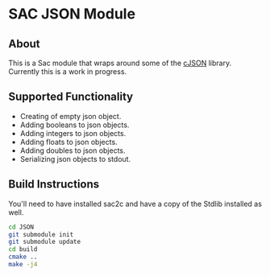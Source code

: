 # SAC JSON Module
## About
This is a Sac module that wraps around some of the [cJSON](https://github.com/DaveGamble/cJSON) library. Currently this is a work in progress.

## Supported Functionality
- Creating of empty json object.
- Adding booleans to json objects.
- Adding integers to json objects.
- Adding floats to json objects.
- Adding doubles to json objects.
- Serializing json objects to stdout.

## Build Instructions
You'll need to have installed sac2c and have a copy of the Stdlib installed as well.
```bash
cd JSON
git submodule init
git submodule update
cd build
cmake ..
make -j4
```

